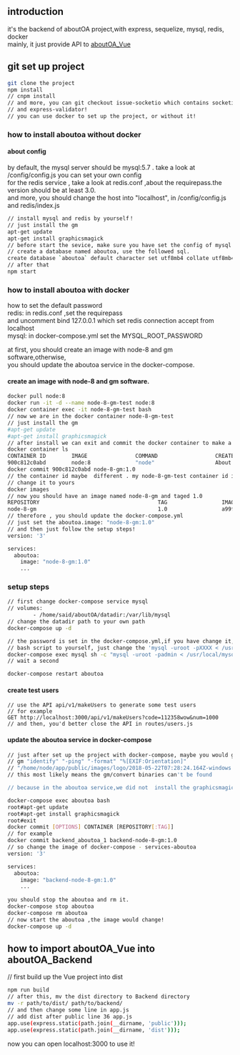 
## introduction
it's the backend of aboutOA project,with express, sequelize, mysql, redis, docker<br>
mainly, it just provide API to [aboutOA_Vue](https://github.com/lipeining/aboutOA_Vue)


## git set up project

``` bash
git clone the project
npm install
// cnpm install
// and more, you can git checkout issue-socketio which contains socketio 
// and express-validator!
// you can use docker to set up the project, or without it!
```

### how to install aboutoa without docker 

#### about config
by default, the mysql server should be mysql:5.7 . take a look at /config/config.js 
you can set your own config<br>
for the redis service , take a look at redis.conf ,about the requirepass.the version
should be at least 3.0.<br>
and more, you should change the host into "localhost", in /config/config.js and redis/index.js
``` bash
// install mysql and redis by yourself！
// just install the gm 
apt-get update
apt-get install graphicsmagick
// before start the sevice, make sure you have set the config of mysql and redis 
// create a database named aboutoa, use the followed sql.
create database `aboutoa` default character set utf8mb4 collate utf8mb4_unicode_ci;
// after that
npm start
```

### how to install aboutoa with docker

how to set the default password <br>
redis:   in redis.conf ,set the requirepass <br>
  and uncomment bind 127.0.0.1 which set redis connection accept from localhost <br>
mysql:   in docker-compose.yml set the MYSQL_ROOT_PASSWORD<br>
  
at first, you should create an image with node-8 and gm software,otherwise,<br>
you should update the aboutoa service in the docker-compose.<br>
#### create an image with node-8 and gm software.
``` bash
docker pull node:8
docker run -it -d --name node-8-gm-test node:8
docker container exec -it node-8-gm-test bash
// now we are in the docker container node-8-gm-test
// just install the gm 
#apt-get update
#apt-get install graphicsmagick
// after install we can exit and commit the docker container to make a new image
docker container ls 
CONTAINER ID        IMAGE               COMMAND                  CREATED              STATUS              PORTS                    NAMES
900c812c0abd        node:8              "node"                   About a minute ago   Up 23 seconds                                node-8-gm-test
docker commit 900c812c0abd node-8-gm:1.0 
// the container id maybe  different . my node-8-gm-test container id is 900c812c0abd 
// change it to yours
docker images
// now you should have an image named node-8-gm and taged 1.0
REPOSITORY                                     TAG                 IMAGE ID            CREATED             SIZE
node-8-gm                                      1.0                 a99fa07973f0        4 seconds ago       744MB
// therefore , you should update the docker-compose.yml 
// just set the aboutoa.image: "node-8-gm:1.0"
// and then just follow the setup steps!
version: '3'

services:
  aboutoa:
    image: "node-8-gm:1.0"
    ...
```
### setup steps 
``` bash
// first change docker-compose service mysql 
// volumes:
        - /home/said/aboutOA/datadir:/var/lib/mysql
// change the datadir path to your own path
docker-compose up -d

// the password is set in the docker-compose.yml,if you have change it,satify the follow
// bash script to yourself, just change the 'mysql -uroot -pXXXX < /usr/local/mysql.sql'
docker-compose exec mysql sh -c "mysql -uroot -padmin < /usr/local/mysql.sql"
// wait a second 

docker-compose restart aboutoa

```

#### create test users
```
// use the API api/v1/makeUsers to generate some test users 
// for example 
GET http://localhost:3000/api/v1/makeUsers?code=112358wow&num=1000
// and then, you'd better close the API in routes/users.js
```

#### update the aboutoa service in docker-compose
``` bash
// just after set up the project with docker-compose, maybe you would get the error like this
// gm "identify" "-ping" "-format" "%[EXIF:Orientation]" 
// "/home/node/app/public/images/logo/2018-05-22T07:28:24.164Z-windows.jpg"
// this most likely means the gm/convert binaries can't be found

// because in the aboutoa service,we did not  install the graphicsmagick so ,it's not found!

docker-compose exec aboutoa bash
root#apt-get update
root#apt-get install graphicsmagick
root#exit
docker commit [OPTIONS] CONTAINER [REPOSITORY[:TAG]]
// for example
docker commit backend_aboutoa_1 backend-node-8-gm:1.0
// so change the image of docker-compose - services-aboutoa
version: '3'

services:
  aboutoa:
    image: "backend-node-8-gm:1.0"
    ...
    
you should stop the aboutoa and rm it.
docker-compose stop aboutoa
docker-compose rm aboutoa
// now start the aboutoa ,the image would change!
docker-compose up -d
```

## how to import aboutOA_Vue into aboutOA_Backend

// first build up the Vue project into dist
``` bash
npm run build
// after this, mv the dist directory to Backend directory
mv -r path/to/dist/ path/to/backend/
// and then change some line in app.js
// add dist after public line 36 app.js 
app.use(express.static(path.join(__dirname, 'public')));
app.use(express.static(path.join(__dirname, 'dist'))); 

```
now you can open localhost:3000 to use it!

